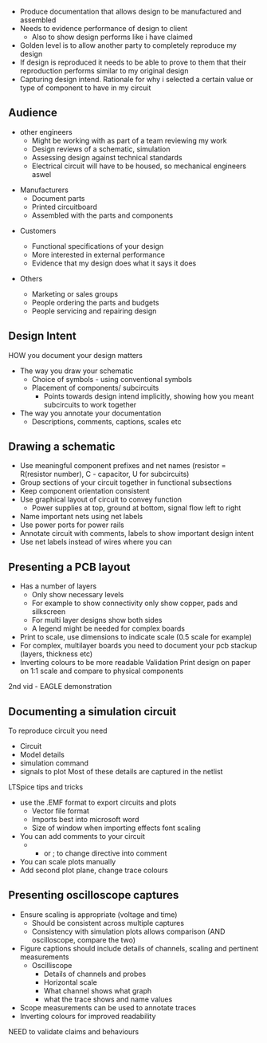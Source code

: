 
- Produce documentation that allows design to be manufactured and assembled
- Needs to evidence performance of design to client 
	- Also to show design performs like i have claimed
- Golden level is to allow another party to completely reproduce my design
- If design is reproduced it needs to be able to prove to them that their reproduction performs similar to my original design
- Capturing design intend. Rationale for why i selected a certain value or type of component to have in my circuit

Audience
---
- other engineers
	- Might be working with as part of a team reviewing my work
	- Design reviews of a schematic, simulation 
	- Assessing design against technical standards
	- Electrical circuit will have to be housed, so mechanical engineers aswel

* Manufacturers
	- Document parts
	- Printed circuitboard
	- Assembled with the parts and components

- Customers
	- Functional specifications of your design
	- More interested in external performance
	- Evidence that my design does what it says it does

- Others
	- Marketing or sales groups
	- People ordering the parts and budgets
	- People servicing and repairing design


Design Intent
--

HOW you document your design matters
- The way you draw your schematic 
	- Choice of symbols - using conventional symbols
	- Placement of components/ subcircuits
		- Points towards design intend implicitly, showing how you meant subcircuits to work together 
-  The way you annotate your documentation 
	- Descriptions, comments, captions, scales etc

Drawing a schematic
---
- Use meaningful component prefixes and net names (resistor = R(resistor number), C - capacitor, U for subcircuits)
- Group sections of your circuit together in functional subsections
- Keep component orientation consistent 
- Use graphical layout of circuit to convey function
	- Power supplies at top, ground at bottom, signal flow left to right
- Name important nets using net labels
- Use power ports for power rails
- Annotate circuit with comments, labels to show important design intent
- Use net labels instead of wires where you can


Presenting a PCB layout
--

- Has a number of layers
	- Only show necessary levels
	- For example to show connectivity only show copper, pads and silkscreen
	- For multi layer designs show both sides
	- A legend might be needed for complex boards
- Print to scale, use dimensions to indicate scale (0.5 scale for example)
- For complex, multilayer boards you need to document your pcb stackup (layers, thickness etc)
- Inverting colours to be more readable
Validation
Print design on paper on 1:1 scale and compare to physical components

2nd vid - EAGLE demonstration


Documenting a simulation circuit
---
To reproduce circuit you need
- Circuit
- Model details
- simulation command
- signals to plot
Most of these details are captured in the netlist

LTSpice tips and tricks
- use the .EMF format to export circuits and plots
	- Vector file format
	- Imports best into microsoft word
	- Size of window when importing effects font scaling
- You can add comments to your circuit
	- * or ; to change directive into comment
- You can scale plots manually
- Add second plot plane, change trace colours


Presenting oscilloscope captures
--
- Ensure scaling is appropriate (voltage and time)
	- Should be consistent across multiple captures
	- Consistency with simulation plots allows comparison (AND oscilloscope, compare the two)
- Figure captions should include details of channels, scaling and pertinent measurements
	- Oscilliscope
		- Details of channels and probes
		- Horizontal scale
		- What channel shows what graph
		- what the trace shows and name values
- Scope measurements can be used to annotate traces
- Inverting colours for improved readability

NEED to validate claims and behaviours